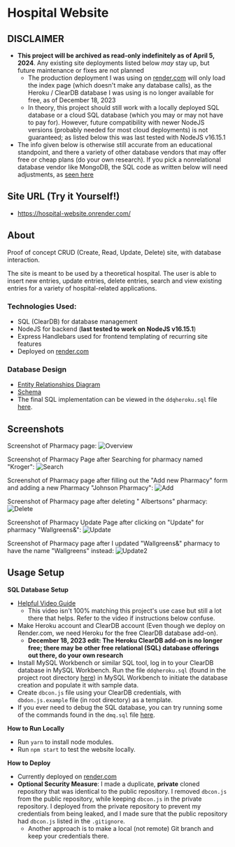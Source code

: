 # Hospital Website

## DISCLAIMER
- **This project will be archived as read-only indefinitely as of April 5, 2024**. Any existing site deployments listed below *may* stay up, but future maintenance or fixes are not planned
  - The production deployment I was using on [render.com](https://hospital-website.onrender.com/) will only load the index page (which doesn't make any database calls), as the Heroku / ClearDB database I was using is no longer available for free, as of December 18, 2023
  - In theory, this project should still work with a locally deployed SQL database or a cloud SQL database (which you may or may not have to pay for). However, future compatibility with newer NodeJS versions (probably needed for most cloud deployments) is not guaranteed; as listed below this was last tested with NodeJS v16.15.1
- The info given below is otherwise still accurate from an educational standpoint, and there a variety of other database vendors that may offer free or cheap plans (do your own research). If you pick a nonrelational database vendor like MongoDB, the SQL code as written below will need adjustments, as [seen here](https://web.engr.oregonstate.edu/~hessro/teaching/cs493-sp22#Using-MongoDB-to-Store-API-Data)

## Site URL (Try it Yourself!)
- https://hospital-website.onrender.com/

## About

Proof of concept CRUD (Create, Read, Update, Delete) site, with database interaction.

The site is meant to be used by a theoretical hospital. The user is able to insert new entries, update entries, delete entries, search and view existing entries for a variety of hospital-related applications.

### Technologies Used:

- SQL (ClearDB) for database management
- NodeJS for backend (**last tested to work on NodeJS v16.15.1**)
- Express Handlebars used for frontend templating of recurring site features
- Deployed on [render.com](https://render.com/)

### Database Design

- [Entity Relationships Diagram](https://i.ibb.co/HFznKKY/erd.png)
- [Schema](https://i.ibb.co/z6M2f8p/schema.png)
- The final SQL implementation can be viewed in the `ddqheroku.sql` file [here](https://github.com/solderq35/hospital-website/blob/renderbranch/ddqheroku.sql).

## Screenshots

Screenshot of Pharmacy page:
![Overview](https://i.ibb.co/pwt08vx/pharmacy.png)

Screenshot of Pharmacy Page after Searching for pharmacy named "Kroger":
![Search](https://i.ibb.co/jZPzR26/pharmacysearch.png)

Screenshot of Pharmacy page after filling out the "Add new Pharmacy" form and adding a new Pharmacy "Johnson Pharmacy": ![Add](https://i.ibb.co/VMbPDWD/pharmacyadd.png)

Screenshot of Pharmacy page after deleting " Albertsons" pharmacy:
![Delete](https://i.ibb.co/10j9dGJ/deletepharmacy.png)

Screenshot of Pharmacy Update Page after clicking on "Update" for pharmacy "Wallgreens&":
![Update](https://i.ibb.co/6gJhyPh/updatepharmacy.png)

Screenshot of Pharmacy page after I updated "Wallgreens&" pharmacy to have the name "Wallgreens" instead:
![Update2](https://i.ibb.co/9sNZrwC/updatepharmacy2.png)

## Usage Setup

**SQL Database Setup**

- [Helpful Video Guide](https://youtu.be/ZZp0VIjTsbM)
  - This video isn't 100% matching this project's use case but still a lot there that helps. Refer to the video if instructions below confuse.
- Make Heroku account and ClearDB account (Even though we deploy on Render.com, we need Heroku for the free ClearDB database add-on).
  - **December 18, 2023 edit: The Heroku ClearDB add-on is no longer free; there may be other free relational (SQL) database offerings out there, do your own research**
- Install MySQL Workbench or similar SQL tool, log in to your ClearDB database in MySQL Workbench. Run the file `ddqheroku.sql` (found in the project root directory [here](https://github.com/solderq35/hospital-website/blob/renderbranch/ddqheroku.sql)) in MySQL Workbench to initiate the database creation and populate it with sample data.
- Create `dbcon.js` file using your ClearDB credentials, with `dbdon.js.example` file (in root directory) as a template.
- If you ever need to debug the SQL database, you can try running some of the commands found in the `dmq.sql` file [here](https://github.com/solderq35/hospital-website/blob/renderbranch/dmq.sql).

**How to Run Locally**

- Run `yarn` to install node modules.
- Run `npm start` to test the website locally.

**How to Deploy**

- Currently deployed on [render.com](https://render.com/)
- **Optional Security Measure**: I made a duplicate, **private** cloned repository that was identical to the public repository. I removed `dbcon.js` from the public repository, while keeping `dbcon.js` in the private repository. I deployed from the private repository to prevent my credentials from being leaked, and I made sure that the public repository had `dbcon.js` listed in the `.gitignore`.
  - Another approach is to make a local (not remote) Git branch and keep your credentials there.
